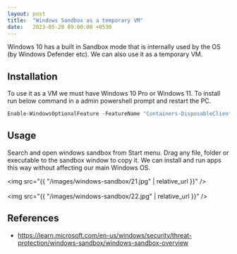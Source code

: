 ```yaml
---
layout: post
title:  "Windows Sandbox as a temporary VM"
date:   2023-05-20 09:00:00 +0530
---
```

Windows 10 has a built in Sandbox mode that is internally used by the OS (by Windows Defender etc).
We can also use it as a temporary VM.

## Installation
To use it as a VM we must have Windows 10 Pro or Windows 11.
To install run below command in a admin powershell prompt and restart the PC.

```powershell
Enable-WindowsOptionalFeature -FeatureName "Containers-DisposableClientVM" -All -Online
```

## Usage
Search and open windows sandbox from Start menu.
Drag any file, folder or executable to the sandbox window to copy it.
We can install and run apps this way without affecting our main Windows OS.

<img src="{{ "/images/windows-sandbox/21.jpg" | relative_url }}" />
<br/>
<br/>
<img src="{{ "/images/windows-sandbox/22.jpg" | relative_url }}" />


## References
- <https://learn.microsoft.com/en-us/windows/security/threat-protection/windows-sandbox/windows-sandbox-overview>